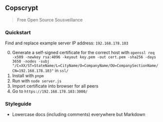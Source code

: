 ## Copscrypt

> Free Open Source Sousveillance

### Quickstart

Find and replace example server IP address: `192.168.178.103`

0. Generate a self-signed certificate for the correct host with `openssl req -x509 -newkey rsa:4096 -keyout key.pem -out cert.pem -sha256 -days 3650 -nodes -subj "/C=XX/ST=StateName/L=CityName/O=CompanyName/OU=CompanySectionName/CN=192.168.178.103"` in `ssl/`
1. Install with `pnpm`
2. Run with `node server.js`
3. Import certificate into browser for all peers
4. Go to `https://192.168.178.103:3000/`

### Styleguide

- Lowercase docs (including comments) everywhere but Markdown
